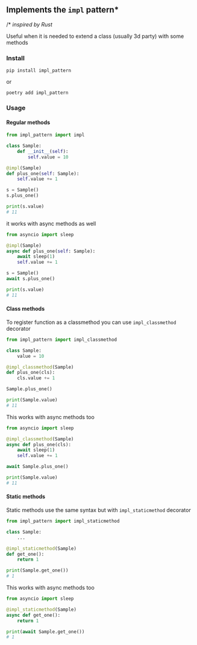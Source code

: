 ## Implements the `impl` pattern*

/* *inspired by Rust*

Useful when it is needed to extend a class (usually 3d party) with some methods

### Install

```shell
pip install impl_pattern
```

or

```shell
poetry add impl_pattern
```

### Usage

#### Regular methods

```python
from impl_pattern import impl

class Sample:
    def __init__(self):
        self.value = 10

@impl(Sample)
def plus_one(self: Sample):
    self.value += 1

s = Sample()
s.plus_one()

print(s.value) 
# 11
```

it works with async methods as well

```python
from asyncio import sleep

@impl(Sample)
async def plus_one(self: Sample):
    await sleep(1)
    self.value += 1

s = Sample()
await s.plus_one()

print(s.value) 
# 11
```

#### Class methods

To register function as a classmethod you can use `impl_classmethod` decorator

```python
from impl_pattern import impl_classmethod

class Sample:
    value = 10

@impl_classmethod(Sample)
def plus_one(cls):
    cls.value += 1

Sample.plus_one()

print(Sample.value) 
# 11
```

This works with async methods too

```python
from asyncio import sleep

@impl_classmethod(Sample)
async def plus_one(cls):
    await sleep(1)
    self.value += 1

await Sample.plus_one()

print(Sample.value) 
# 11
```

#### Static methods

Static methods use the same syntax but with `impl_staticmethod` decorator

```python
from impl_pattern import impl_staticmethod

class Sample:
    ...

@impl_staticmethod(Sample)
def get_one():
    return 1

print(Sample.get_one()) 
# 1
```

This works with async methods too

```python
from asyncio import sleep

@impl_staticmethod(Sample)
async def get_one():
    return 1

print(await Sample.get_one()) 
# 1
```